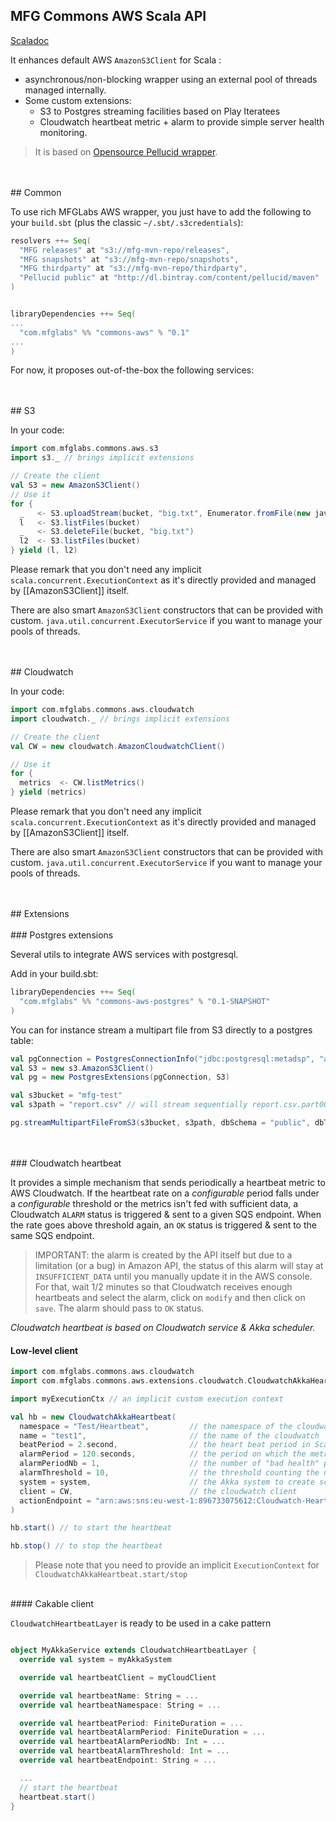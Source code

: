 ## MFG Commons AWS Scala API

[Scaladoc](http://mfglabs.github.io/commons-aws/api/current/)

It enhances default AWS `AmazonS3Client` for Scala :
  - asynchronous/non-blocking wrapper using an external pool of threads managed internally.
  - Some custom extensions:
      - S3 to Postgres streaming facilities based on Play Iteratees
      - Cloudwatch heartbeat metric + alarm to provide simple server health monitoring.

> It is based on [Opensource Pellucid wrapper](https://github.com/pellucidanalytics/aws-wrap).

<br/>
<br/>
## Common

To use rich MFGLabs AWS wrapper, you just have to add the following to your `build.sbt` (plus the classic `~/.sbt/.s3credentials`):

```scala
resolvers ++= Seq(
  "MFG releases" at "s3://mfg-mvn-repo/releases",
  "MFG snapshots" at "s3://mfg-mvn-repo/snapshots",
  "MFG thirdparty" at "s3://mfg-mvn-repo/thirdparty",
  "Pellucid public" at "http://dl.bintray.com/content/pellucid/maven"
)


libraryDependencies ++= Seq(
...
  "com.mfglabs" %% "commons-aws" % "0.1"
...
)

```

For now, it proposes out-of-the-box the following services:

<br/>
<br/>
## S3

In your code:

```scala
import com.mfglabs.commons.aws.s3
import s3._ // brings implicit extensions

// Create the client
val S3 = new AmazonS3Client()
// Use it
for {
  _   <- S3.uploadStream(bucket, "big.txt", Enumerator.fromFile(new java.io.File(s"big.txt")))
  l   <- S3.listFiles(bucket)
  _   <- S3.deleteFile(bucket, "big.txt")
  l2  <- S3.listFiles(bucket)
} yield (l, l2)
```

Please remark that you don't need any implicit `scala.concurrent.ExecutionContext` as it's directly provided
and managed by [[AmazonS3Client]] itself.

There are also smart `AmazonS3Client` constructors that can be provided with custom.
`java.util.concurrent.ExecutorService` if you want to manage your pools of threads.

<br/>
<br/>
## Cloudwatch

In your code:

```scala
import com.mfglabs.commons.aws.cloudwatch
import cloudwatch._ // brings implicit extensions

// Create the client
val CW = new cloudwatch.AmazonCloudwatchClient()

// Use it
for {
  metrics  <- CW.listMetrics()
} yield (metrics)
```

Please remark that you don't need any implicit `scala.concurrent.ExecutionContext` as it's directly provided
and managed by [[AmazonS3Client]] itself.

There are also smart `AmazonS3Client` constructors that can be provided with custom.
`java.util.concurrent.ExecutorService` if you want to manage your pools of threads.


<br/>
<br/>
## Extensions


<br/>
<br/>
### Postgres extensions

Several utils to integrate AWS services with postgresql.

Add in your build.sbt:
```scala
libraryDependencies ++= Seq(
  "com.mfglabs" %% "commons-aws-postgres" % "0.1-SNAPSHOT"
)
```

You can for instance stream a multipart file from S3 directly to a postgres table:
```scala
val pgConnection = PostgresConnectionInfo("jdbc:postgresql:metadsp", "atamborrino", "password")
val S3 = new s3.AmazonS3Client()
val pg = new PostgresExtensions(pgConnection, S3)

val s3bucket = "mfg-test"
val s3path = "report.csv" // will stream sequentially report.csv.part0001, report.csv.part0002, ...

pg.streamMultipartFileFromS3(s3bucket, s3path, dbSchema = "public", dbTableName = "test_postgres_aws_s3")
```

<br/>
<br/>
### Cloudwatch heartbeat

It provides a simple mechanism that sends periodically a heartbeat metric to AWS Cloudwatch. If the heartbeat rate on a _configurable_ period falls under a _configurable_ threshold or the metrics isn't fed with sufficient data, a Cloudwatch `ALARM` status is triggered & sent to a given SQS endpoint.
When the rate goes above threshold again, an `OK` status is triggered & sent to the same SQS endpoint.


> IMPORTANT: the alarm is created by the API itself but due to a limitation (or a bug) in Amazon API, the status of this alarm will stay at `INSUFFICIENT_DATA` until you manually update it in the AWS console. For that, wait 1/2 minutes so that Cloudwatch receives enough heartbeats and select the alarm, click on `modify` and then click on `save`. The alarm should pass to `OK` status.

_Cloudwatch heartbeat is based on Cloudwatch service & Akka scheduler._

#### Low-level client

```scala
import com.mfglabs.commons.aws.cloudwatch
import com.mfglabs.commons.aws.extensions.cloudwatch.CloudwatchAkkaHeartbeat

import myExecutionCtx // an implicit custom execution context

val hb = new CloudwatchAkkaHeartbeat(
  namespace = "Test/Heartbeat",         // the namespace of the cloudwatch metrics
  name = "test1",                       // the name of the cloudwatch
  beatPeriod = 2.second,                // the heart beat period in Scala.concurrent.duration.Duration string format
  alarmPeriod = 120.seconds,            // the period on which the metrics is analyzed to determine the heartbeat health
  alarmPeriodNb = 1,                    // the number of "bad health" periods after which the alarm is triggered
  alarmThreshold = 10,                  // the threshold counting the number of heartbeats on a period under which the "bad health" is detected
  system = system,                      // the Akka system to create scheduler
  client = CW,                          // the cloudwatch client
  actionEndpoint = "arn:aws:sns:eu-west-1:896733075612:Cloudwatch-HeartBeat-Test" // the actionEndpoint (SQS) to which Cloudwatch will send the alarm
)

hb.start() // to start the heartbeat

hb.stop() // to stop the heartbeat

```

> Please note that you need to provide an implicit `ExecutionContext` for `CloudwatchAkkaHeartbeat.start/stop`

<br/>
#### Cakable client

`CloudwatchHeartbeatLayer` is ready to be used in a cake pattern

```scala

object MyAkkaService extends CloudwatchHeartbeatLayer {
  override val system = myAkkaSystem

  override val heartbeatClient = myCloudClient

  override val heartbeatName: String = ...
  override val heartbeatNamespace: String = ...

  override val heartbeatPeriod: FiniteDuration = ...
  override val heartbeatAlarmPeriod: FiniteDuration = ...
  override val heartbeatAlarmPeriodNb: Int = ...
  override val heartbeatAlarmThreshold: Int = ...
  override val heartbeatEndpoint: String = ...

  ...
  // start the heartbeat
  heartbeat.start()
}

```